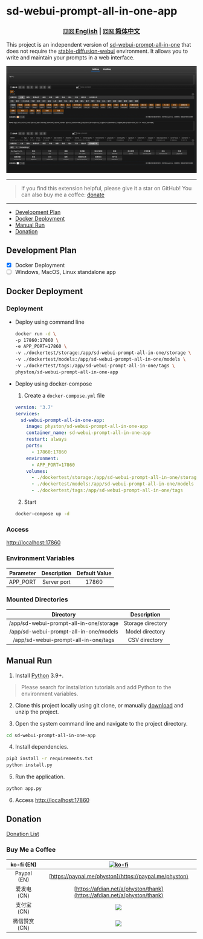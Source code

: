 # sd-webui-prompt-all-in-one-app

<div align="center">

### [🇺🇸 English](README.MD) | [🇨🇳 简体中文](README_CN.MD)

</div>

This project is an independent version of [sd-webui-prompt-all-in-one](https://github.com/physton/sd-webui-prompt-all-in-one) that does not require the [stable-diffusion-webui](https://github.com/AUTOMATIC1111/stable-diffusion-webui) environment. It allows you to write and maintain your prompts in a web interface.

![](./assets/screenshot.jpeg)

----

> If you find this extension helpful, please give it a star on GitHub!
> You can also buy me a coffee: [donate](#捐赠)

----

- [Development Plan](#development-plan)
- [Docker Deployment](#docker-deployment)
- [Manual Run](#manual-run)
- [Donation](#donation)

## Development Plan

- [x] Docker Deployment
- [ ] Windows, MacOS, Linux standalone app

## Docker Deployment

### Deployment

- Deploy using command line
  ```bash
  docker run -d \
  -p 17860:17860 \
  -e APP_PORT=17860 \
  -v ./dockertest/storage:/app/sd-webui-prompt-all-in-one/storage \
  -v ./dockertest/models:/app/sd-webui-prompt-all-in-one/models \
  -v ./dockertest/tags:/app/sd-webui-prompt-all-in-one/tags \
  physton/sd-webui-prompt-all-in-one-app
  ```

- Deploy using docker-compose
  1. Create a `docker-compose.yml` file
  ```yaml
  version: '3.7'
  services:
    sd-webui-prompt-all-in-one-app:
      image: physton/sd-webui-prompt-all-in-one-app
      container_name: sd-webui-prompt-all-in-one-app
      restart: always
      ports:
        - 17860:17860
      environment:
        - APP_PORT=17860
      volumes:
        - ./dockertest/storage:/app/sd-webui-prompt-all-in-one/storage
        - ./dockertest/models:/app/sd-webui-prompt-all-in-one/models
        - ./dockertest/tags:/app/sd-webui-prompt-all-in-one/tags
  ```
  2. Start
  ```bash
  docker-compose up -d
  ```

### Access
[http://localhost:17860](http://localhost:17860)

### Environment Variables
| Parameter | Description | Default Value |
|:-----------:| :----: | :----: |
| APP_PORT | Server port | 17860 |

### Mounted Directories
| Directory |  Description  |
|:-----------:|:-----:|
| /app/sd-webui-prompt-all-in-one/storage | Storage directory  |
| /app/sd-webui-prompt-all-in-one/models | Model directory  |
| /app/sd-webui-prompt-all-in-one/tags | CSV directory |


## Manual Run

1. Install [Python](https://www.python.org/downloads/) 3.9+.
  > Please search for installation tutorials and add Python to the environment variables.

2. Clone this project locally using git clone, or manually [download](https://github.com/Physton/sd-webui-prompt-all-in-one-app/archive/refs/heads/main.zip) and unzip the project.

3. Open the system command line and navigate to the project directory.

  ```bash
  cd sd-webui-prompt-all-in-one-app
  ```

4. Install dependencies.

  ```bash
  pip3 install -r requirements.txt
  python install.py
  ```

5. Run the application.

  ```bash
  python app.py
  ```

6. Access [http://localhost:17860](http://localhost:17860)

## Donation

[Donation List](https://aiodoc.physton.com/zh-CN/Donate.html)

### Buy Me a Coffee

| ko-fi (EN) | [![ko-fi](https://ko-fi.com/img/githubbutton_sm.svg)](https://ko-fi.com/physton) |
|:-----------:| :----: |
| Paypal (EN) | [https://paypal.me/physton](https://paypal.me/physton) |
| 爱发电 (CN) | [https://afdian.net/a/physton/thank](https://afdian.net/a/physton/thank) |
| 支付宝 (CN) | ![](https://s1.imagehub.cc/images/2023/07/05/alipay.jpeg) |
| 微信赞赏 (CN) | ![](https://s1.imagehub.cc/images/2023/07/05/wechat.jpeg) |